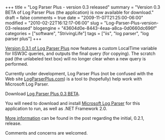 +++
title = "Log Parser Plus - version 0.3 released"
summary = "Version 0.3 BETA of Log Parser Plus (the application) is now available for download."
draft = false
comments = true
date = "2009-11-07T21:25:00-06:00"
modified = "2010-02-22T16:12:17-06:00"
slug = "Log-Parser-Plus-version-03-released"
blogengine = "43604d0e-8443-4eaa-a8ca-0d0660dc696f"
categories = ["software", "StrivingLife"]
tags = ["iis", "log parser", "log parser plus"]
+++

<div class="note">
<p><a rel="external download" href="http://jamesrskemp.com/applications/LogParserPlus_0.3.1.zip">Version 0.3.1 of Log Parser Plus</a> now features a custom LocalTime variable for IISW3C queries, and outputs the final query (for copying). The scratch pad (the unlabeled text box) will no longer clear when a new query is performed.</p>
</div>
<p>Currently under development, Log Parser Plus (not be confused with the Web site <a rel="external" href="http://logparserplus.com/">LogParserPlus.com</a>) is a tool to (hopefully) help work with Microsoft Log Parser.</p>
<p>Download <a rel="external download" href="http://jamesrskemp.com/applications/LogParserPlus_0.3.zip">Log Parser Plus 0.3 BETA</a>.</p>
<p>You will need to download and install <a rel="external" href="http://www.microsoft.com/downloads/details.aspx?FamilyID=890cd06b-abf8-4c25-91b2-f8d975cf8c07">Microsoft Log Parser</a> for this application to run, as well as .NET Framework 2.0.</p>
<p><a href="http://strivinglife.com/words/post/Log-Parser-Plus-version-021-released.aspx">More information</a> can be found in the post regarding the initial, 0.2.1, release.</p>
<p>Comments and concerns are welcomed.</p>
